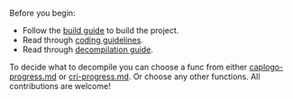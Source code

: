 Before you begin:
- Follow the [build guide](https://github.com/apstygo/sfiii-decomp/wiki/Building) to build the project.
- Read through [coding guidelines](https://github.com/apstygo/sfiii-decomp/wiki/Coding-guidelines).
- Read through [decompilation guide](https://github.com/apstygo/sfiii-decomp/wiki/Decompiling).

To decide what to decompile you can choose a func from either [caplogo-progress.md](https://github.com/apstygo/sfiii-decomp/blob/main/caplogo-progress.md) or [cri-progress.md](https://github.com/apstygo/sfiii-decomp/blob/main/cri-progress.md). Or choose any other functions. All contributions are welcome!
